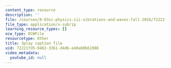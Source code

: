 ```yaml
---
content_type: resource
description: ''
file: /courses/8-03sc-physics-iii-vibrations-and-waves-fall-2016/72221fd594023361d4dbe40a60b61986_jwh7LqjT4w0.srt
file_type: application/x-subrip
learning_resource_types: []
ocw_type: OCWFile
resourcetype: Other
title: 3play caption file
uid: 72221fd5-9402-3361-d4db-e40a60b61986
video_metadata:
  youtube_id: null
---
```

